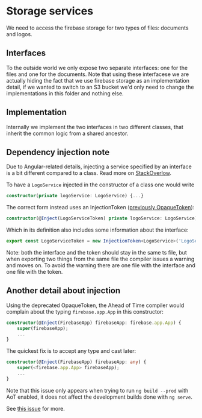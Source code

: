 # Storage services

We need to access the firebase storage for two types of files: documents and logos.

## Interfaces
To the outside world we only expose two separate interfaces: one for the files and one for the documents. Note that using these interfacese we are actually hiding the fact that we use firebase storage as an implementation detail, if we wanted to switch to an S3 bucket we'd only need to change the implementations in this folder and nothing else.

## Implementation
Internally we implement the two interfaces in two different classes, that inherit the common logic from a shared ancestor.

## Dependency injection note
Due to Angular-related details, injecting a service specified by an interface is a bit different compared to a class.
Read more on [StackOverlow](http://stackoverflow.com/questions/37002522/is-it-possible-to-inject-interface-with-angular2).

To have a ```LogoService``` injected in the constructor of a class one would write 
```typescript
constructor(private logoService: LogoService) {...}
```

The correct form instead uses an InjectionToken ([previously OpaqueToken](https://blog.thoughtram.io/angular/2016/05/23/opaque-tokens-in-angular-2.html)):
```typescript
constructor(@Inject(LogoServiceToken) private logoService: LogoService) {...}
```

Which in its definition also includes some information about the interface:
```typescript
export const LogoServiceToken = new InjectionToken<LogoService>('LogoServiceToken');
```

Note: both the interface and the token should stay in the same ts file, but when exporting two things from the same file the compiler issues a warning and moves on.
To avoid the warning there are one file with the interface and one file with the token. 

## Another detail about injection
Using the deprecated OpaqueToken, the Ahead of Time compiler would complain about the typing ```firebase.app.App``` in this constructor:
```typescript
constructor(@Inject(FirebaseApp) firebaseApp: firebase.app.App) {
    super(firebaseApp);
    ...
}
```

The quickest fix is to accept any type and cast later:
```typescript
constructor(@Inject(FirebaseApp) firebaseApp: any) {
    super(<firebase.app.App> firebaseApp);
    ...
}
```

Note that this issue only appears when trying to run ```ng build --prod``` with AoT enabled,
it does not affect the development builds done with ```ng serve```.

See [this issue](https://github.com/angular/angular/issues/12631) for more.
